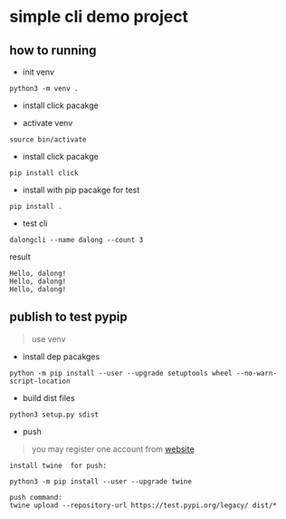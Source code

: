 # simple cli demo project


## how to running

* init venv

```code
python3 -m venv .
```

* install click pacakge

* activate venv

```code
source bin/activate
```

* install click pacakge

```code
pip install click
```

* install with pip pacakge for test

```code
pip install .
```

* test cli

```code
dalongcli --name dalong --count 3
```

result

```code
Hello, dalong!
Hello, dalong!
Hello, dalong!
```

## publish to test pypip

> use venv 

* install dep pacakges

```code
python -m pip install --user --upgrade setuptools wheel --no-warn-script-location
```

* build dist files

```code
python3 setup.py sdist
```

* push

> you may register one account from [website](https://test.pypi.org)

```code
install twine  for push:

python3 -m pip install --user --upgrade twine

push command:
twine upload --repository-url https://test.pypi.org/legacy/ dist/*
```
